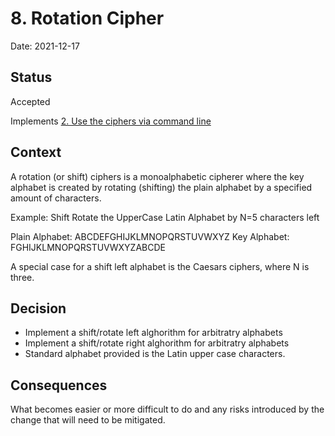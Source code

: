 # 8. Rotation Cipher

Date: 2021-12-17

## Status

Accepted

Implements [2. Use the ciphers via command line](0002-use-the-ciphers-via-command-line.md)

## Context

A rotation (or shift) ciphers is a monoalphabetic cipherer where the key alphabet is created by rotating (shifting) the plain alphabet by a specified amount of characters.

Example: Shift Rotate the UpperCase Latin Alphabet by N=5 characters left

Plain Alphabet: ABCDEFGHIJKLMNOPQRSTUVWXYZ
  Key Alphabet: FGHIJKLMNOPQRSTUVWXYZABCDE

A special case for a shift left alphabet is the Caesars ciphers, where N is three.

## Decision

- Implement a shift/rotate left alghorithm for arbitratry alphabets
- Implement a shift/rotate right alghorithm for arbitratry alphabets
- Standard alphabet provided is the Latin upper case characters.

## Consequences

What becomes easier or more difficult to do and any risks introduced by the change that will need to be mitigated.
